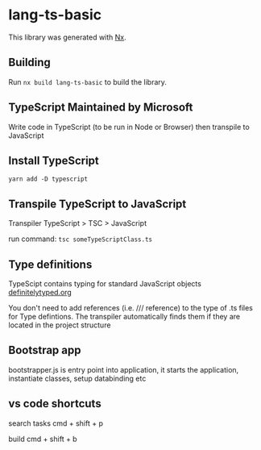 # lang-ts-basic

This library was generated with [Nx](https://nx.dev).

## Building

Run `nx build lang-ts-basic` to build the library.

## TypeScript Maintained by Microsoft

Write code in TypeScript (to be run in Node or Browser) then transpile to JavaScript

## Install TypeScript

`yarn add -D typescript`

## Transpile TypeScript to JavaScript
Transpiler
TypeScript > TSC > JavaScript

run command: `tsc someTypeScriptClass.ts`

## Type definitions
TypeScipt contains typing for standard JavaScript objects
[definitelytyped.org](http://definitelytyped.org/)

You don't need to add references (i.e. /// reference) to the type of .ts files for Type defintions.
The transpiler automatically finds them if they are located in the project structure

## Bootstrap app
bootstrapper.js
is entry point into application, it starts the application, instantiate classes, setup databinding etc

## vs code shortcuts

search tasks
cmd + shift + p

build
cmd + shift + b
